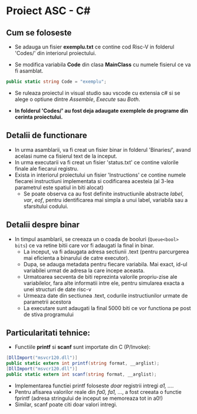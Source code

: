 # Proiect ASC - C#
## Cum se foloseste
- Se adauga un fisier **exemplu.txt** ce contine cod Risc-V in folderul 'Codes/' din interiorul proiectului.

- Se modifica variabila **Code** din clasa **MainClass** cu numele fisierul ce va fi asamblat.
```Cs 
public static string Code = "exemplu";
```
- Se ruleaza proiectul in visual studio sau vscode cu extensia c# si se alege o optiune dintre *Assemble*, *Execute* sau *Both*.

- **In folderul 'Codes/' au fost deja adaugate exemplele de programe din cerinta proiectului.**

## Detalii de functionare
- In urma asamblarii, va fi creat un fisier binar in folderul 'Binaries/', avand acelasi nume ca fisierul text de la inceput.
- In urma executarii va fi creat un fisier 'status.txt' ce contine valorile finale ale fiecarui registru.
- Exista in interiorul proiectului un fisier 'Instructions' ce contine numele fiecarei instructiuni implementata si codificarea acesteia (al 3-lea parametrul este spatiul in biti alocat)
  - Se poate observa ca au fost definite instructiunile abstracte *label*, *var*, *eof*, pentru identificarea mai simpla a unui label, variabila sau a sfarsitului codului.

## Detalii despre binar
- In timpul asamblarii, se creeaza un o coada de booluri (```Queue<bool> bits```) ce va retine bitii care vor fi adaugati la final in binar.
  - La inceput, va fi adaugata adresa sectiunii .text (pentru parcurgerea mai eficienta a binarului de catre executor).
  - Dupa, se adauga metadata pentru fiecare variabila. Mai exact, id-ul variabilei urmat de adresa la care incepe aceasta.
  - Urmatoarea secventa de biti reprezinta valorile propriu-zise ale variabilelor, fara alte informatii intre ele, pentru simularea exacta a unei structuri de date risc-v
  - Urmeaza date din sectiunea .text, codurile instructiunilor urmate de parametrii acestora
  - La executare sunt adaugati la final 5000 biti ce vor functiona pe post de stiva programului

## Particularitati tehnice: 
  - Functiile **printf** si **scanf** sunt importate din C (P/Invoke):
```Cs
[DllImport("msvcr120.dll")]
public static extern int printf(string format, __arglist);
[DllImport("msvcr120.dll")]
public static extern int scanf(string format, __arglist);
```
  - Implementarea functiei printf  foloseste *doar* registrii intregi *a1, ...*.
  - Pentru afisarea valorilor reale din *fa0, fa1, ...*, a fost creeata o functie fprintf (adresa stringului de inceput se memoreaza tot in a0!)
  - Similar, scanf poate citi doar valori intregi.
